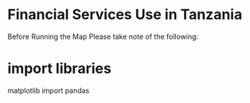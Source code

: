Financial Services Use in Tanzania
===================================================================================================================================
Before Running the Map Please take note of the following:

# import libraries
matplotlib
import pandas
